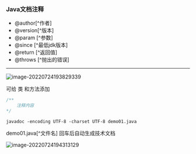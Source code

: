 ### Java文档注释

- @author[^作者]
- @version[^版本]
- @param [^参数]
- @since [^最低jdk版本]
- @return [^返回值]
- @throws [^抛出的错误]

***

![image-20220724193829339](C:\Users\Administrator\AppData\Roaming\Typora\typora-user-images\image-20220724193829339.png)

可给 类 和方法添加

~~~java
/**
	注释内容
*/
~~~

~~~dos
javadoc -encoding UTF-8 -charset UTF-8 demo01.java
~~~

demo01.java[^文件名] 回车后自动生成技术文档

![image-20220724194313129](C:\Users\Administrator\AppData\Roaming\Typora\typora-user-images\image-20220724194313129.png)